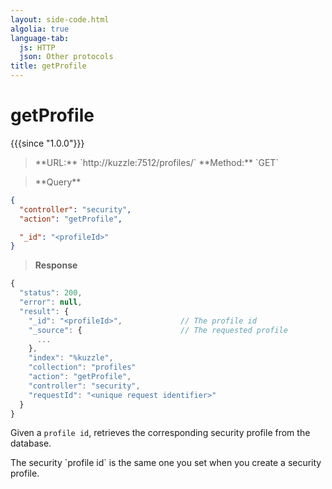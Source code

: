 ```yaml
---
layout: side-code.html
algolia: true
language-tab:
  js: HTTP
  json: Other protocols
title: getProfile
---
```



# getProfile

{{{since "1.0.0"}}}



<blockquote class="js">
<p>
**URL:** `http://kuzzle:7512/profiles/<profileId>`  
**Method:** `GET`
</p>
</blockquote>

<blockquote class="json">
<p>
**Query**
</p>
</blockquote>

```json
{
  "controller": "security",
  "action": "getProfile",

  "_id": "<profileId>"
}
```

>**Response**

```javascript
{
  "status": 200,                     
  "error": null,                     
  "result": {
    "_id": "<profileId>",             // The profile id
    "_source": {                      // The requested profile
      ...
    },
    "index": "%kuzzle",
    "collection": "profiles"
    "action": "getProfile",
    "controller": "security",
    "requestId": "<unique request identifier>"
  }
}
```
Given a `profile id`, retrieves the corresponding security profile from the database.

<aside class="notice">
The security `profile id` is the same one you set when you create a security profile.
</aside>
